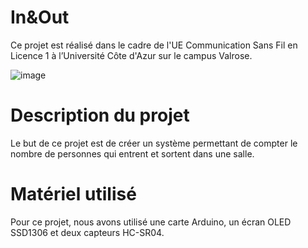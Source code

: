 # In&Out
Ce projet est réalisé dans le cadre de l'UE Communication Sans Fil en Licence 1 à l’Université Côte d'Azur sur le campus Valrose.

![image](https://github.com/user-attachments/assets/21ad196d-6618-4d79-86a6-1f96eb619463)

# Description du projet
Le but de ce projet est de créer un système permettant de compter le nombre de personnes qui entrent et sortent dans une salle.

# Matériel utilisé
Pour ce projet, nous avons utilisé une carte Arduino, un écran OLED SSD1306 et deux capteurs HC-SR04.
